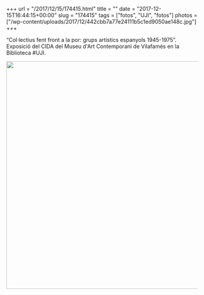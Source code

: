 +++
url = "/2017/12/15/174415.html"
title = ""
date = "2017-12-15T16:44:15+00:00"
slug = "174415"
tags = ["fotos", "UJI", "fotos"]
photos = ["/wp-content/uploads/2017/12/442cbb7a77e24111b5c1ed9050ae148c.jpg"]
+++

“Col·lectius fent front a la por: grups artístics espanyols 1945-1975”. Exposició del CIDA del Museu d'Art Contemporani de Vilafamés en la Biblioteca #UJI.

<img src="/wp-content/uploads/2017/12/442cbb7a77e24111b5c1ed9050ae148c.jpg" width="600" height="600" />
